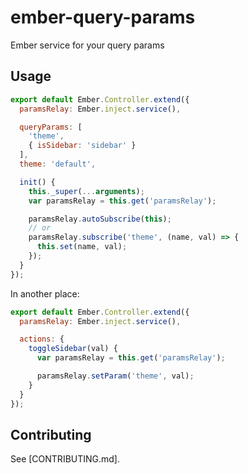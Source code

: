 # ember-query-params

Ember service for your query params

## Usage

```js
export default Ember.Controller.extend({
  paramsRelay: Ember.inject.service(),

  queryParams: [
    'theme',
    { isSidebar: 'sidebar' }
  ],
  theme: 'default',

  init() {
    this._super(...arguments);
    var paramsRelay = this.get('paramsRelay');

    paramsRelay.autoSubscribe(this);
    // or
    paramsRelay.subscribe('theme', (name, val) => {
      this.set(name, val);
    });
  }
});
```

In another place:

```js
export default Ember.Controller.extend({
  paramsRelay: Ember.inject.service(),

  actions: {
    toggleSidebar(val) {
      var paramsRelay = this.get('paramsRelay');

      paramsRelay.setParam('theme', val);
    }
  }
});
```

## Contributing

See [CONTRIBUTING.md].
